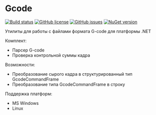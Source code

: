 # Gcode
[![Build status](https://ci.appveyor.com/api/projects/status/o1hknr782gpwkpy0?svg=true)](https://ci.appveyor.com/project/rus-bit/gcode)
[![GitHub license](https://img.shields.io/github/license/rus-bit/Gcode.svg)](https://github.com/rus-bit/Gcode/blob/master/LICENSE)
[![GitHub issues](https://img.shields.io/github/issues/rus-bit/Gcode.svg?style=plastic)](https://github.com/rus-bit/Gcode/issues)
[![NuGet version](https://badge.fury.io/nu/Gcode.Utils.svg)](https://badge.fury.io/nu/Gcode.Utils)

Утилиты для работы с файлами формата G-code для платформы .NET

Комплект:
- Парсер G-code
- Проверка контрольной суммы кадра

Возможности:

- Преобразование сырого кадра в структурированный тип GcodeCommandFrame
- Преобразование типа GcodeCommandFrame в строку

Поддержка платформ:

- MS Windows
- Linux 
